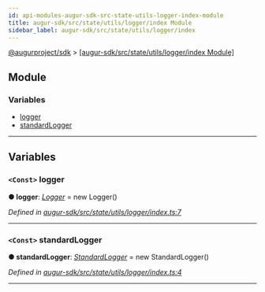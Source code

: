 ```yaml
---
id: api-modules-augur-sdk-src-state-utils-logger-index-module
title: augur-sdk/src/state/utils/logger/index Module
sidebar_label: augur-sdk/src/state/utils/logger/index
---
```


[@augurproject/sdk](api-readme.md) > [[augur-sdk/src/state/utils/logger/index Module]](api-modules-augur-sdk-src-state-utils-logger-index-module.md)

## Module

### Variables

* [logger](api-modules-augur-sdk-src-state-utils-logger-index-module.md#logger)
* [standardLogger](api-modules-augur-sdk-src-state-utils-logger-index-module.md#standardlogger)

---

## Variables

<a id="logger"></a>

### `<Const>` logger

**● logger**: *[Logger](api-classes-augur-sdk-src-state-utils-logger-logger-logger.md)* =  new Logger()

*Defined in [augur-sdk/src/state/utils/logger/index.ts:7](https://github.com/AugurProject/augur/blob/3727cd4ec9/packages/augur-sdk/src/state/utils/logger/index.ts#L7)*

___
<a id="standardlogger"></a>

### `<Const>` standardLogger

**● standardLogger**: *[StandardLogger](api-classes-augur-sdk-src-state-utils-logger-standardlogger-standardlogger.md)* =  new StandardLogger()

*Defined in [augur-sdk/src/state/utils/logger/index.ts:4](https://github.com/AugurProject/augur/blob/3727cd4ec9/packages/augur-sdk/src/state/utils/logger/index.ts#L4)*

___

